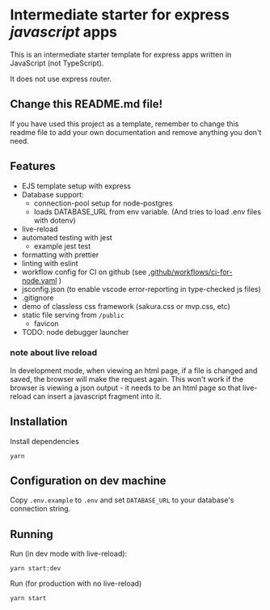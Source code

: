 # Intermediate starter for express _javascript_ apps

This is an intermediate starter template for express apps written in JavaScript (not TypeScript).

It does not use express router.

## Change this README.md file!

If you have used this project as a template, remember to change this readme file to add your own documentation and remove anything you don't need.

## Features

-   EJS template setup with express
-   Database support:
    -   connection-pool setup for node-postgres
    -   loads DATABASE_URL from env variable. (And tries to load .env files with dotenv)
-   live-reload
-   automated testing with jest
    -   example jest test
-   formatting with prettier
-   linting with eslint
-   workflow config for CI on github (see [.github/workflows/ci-for-node.yaml](.github/workflows/ci-for-node.yaml) )
-   jsconfig.json (to enable vscode error-reporting in type-checked js files)
-   .gitignore
-   demo of classless css framework (sakura.css or mvp.css, etc)
-   static file serving from `/public`
    -   favicon
-   TODO: node debugger launcher

### note about live reload

In development mode, when viewing an html page, if a file is changed and saved, the browser will make the request again. This won't work if the browser is viewing a json output - it needs to be an html page so that live-reload can insert a javascript fragment into it.

## Installation

Install dependencies

`yarn`

## Configuration on dev machine

Copy `.env.example` to `.env` and set `DATABASE_URL` to your database's connection string.

## Running

Run (in dev mode with live-reload):

`yarn start:dev`

Run (for production with no live-reload)

`yarn start`
